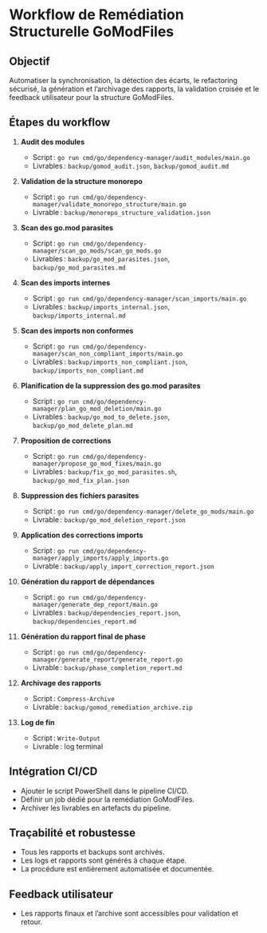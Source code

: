 # Workflow de Remédiation Structurelle GoModFiles

## Objectif
Automatiser la synchronisation, la détection des écarts, le refactoring sécurisé, la génération et l’archivage des rapports, la validation croisée et le feedback utilisateur pour la structure GoModFiles.

## Étapes du workflow

1. **Audit des modules**
   - Script : `go run cmd/go/dependency-manager/audit_modules/main.go`
   - Livrables : `backup/gomod_audit.json`, `backup/gomod_audit.md`

2. **Validation de la structure monorepo**
   - Script : `go run cmd/go/dependency-manager/validate_monorepo_structure/main.go`
   - Livrable : `backup/monorepo_structure_validation.json`

3. **Scan des go.mod parasites**
   - Script : `go run cmd/go/dependency-manager/scan_go_mods/scan_go_mods.go`
   - Livrables : `backup/go_mod_parasites.json`, `backup/go_mod_parasites.md`

4. **Scan des imports internes**
   - Script : `go run cmd/go/dependency-manager/scan_imports/main.go`
   - Livrables : `backup/imports_internal.json`, `backup/imports_internal.md`

5. **Scan des imports non conformes**
   - Script : `go run cmd/go/dependency-manager/scan_non_compliant_imports/main.go`
   - Livrables : `backup/imports_non_compliant.json`, `backup/imports_non_compliant.md`

6. **Planification de la suppression des go.mod parasites**
   - Script : `go run cmd/go/dependency-manager/plan_go_mod_deletion/main.go`
   - Livrables : `backup/go_mod_to_delete.json`, `backup/go_mod_delete_plan.md`

7. **Proposition de corrections**
   - Script : `go run cmd/go/dependency-manager/propose_go_mod_fixes/main.go`
   - Livrables : `backup/fix_go_mod_parasites.sh`, `backup/go_mod_fix_plan.json`

8. **Suppression des fichiers parasites**
   - Script : `go run cmd/go/dependency-manager/delete_go_mods/main.go`
   - Livrable : `backup/go_mod_deletion_report.json`

9. **Application des corrections imports**
   - Script : `go run cmd/go/dependency-manager/apply_imports/apply_imports.go`
   - Livrable : `backup/apply_import_correction_report.json`

10. **Génération du rapport de dépendances**
    - Script : `go run cmd/go/dependency-manager/generate_dep_report/main.go`
    - Livrables : `backup/dependencies_report.json`, `backup/dependencies_report.md`

11. **Génération du rapport final de phase**
    - Script : `go run cmd/go/dependency-manager/generate_report/generate_report.go`
    - Livrable : `backup/phase_completion_report.md`

12. **Archivage des rapports**
    - Script : `Compress-Archive`
    - Livrable : `backup/gomod_remediation_archive.zip`

13. **Log de fin**
    - Script : `Write-Output`
    - Livrable : log terminal

## Intégration CI/CD

- Ajouter le script PowerShell dans le pipeline CI/CD.
- Définir un job dédié pour la remédiation GoModFiles.
- Archiver les livrables en artefacts du pipeline.

## Traçabilité et robustesse

- Tous les rapports et backups sont archivés.
- Les logs et rapports sont générés à chaque étape.
- La procédure est entièrement automatisée et documentée.

## Feedback utilisateur

- Les rapports finaux et l’archive sont accessibles pour validation et retour.
